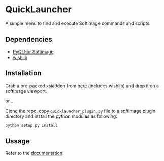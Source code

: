 QuickLauncher
=============
A simple menu to find and execute Softimage commands and scripts.

Dependencies
------------
- [PyQt For Softimage](http://github.com/caron/PyQtForSoftimage)
- [wishlib](http://github.com/wishdev-project/wishlib)

Installation
------------
Grab a pre-packed xsiaddon from [here](http://goo.gl/e2WWN7) (includes wishlib)
and drop it on a softimage viewport.

or...

Clone the repo, copy `quicklauncher_plugin.py` file to a softimage plugin
directory and install the python modules as following:

    python setup.py install

Ussage
------
Refer to the [documentation](https://github.com/csaez/quicklauncher/wiki).
